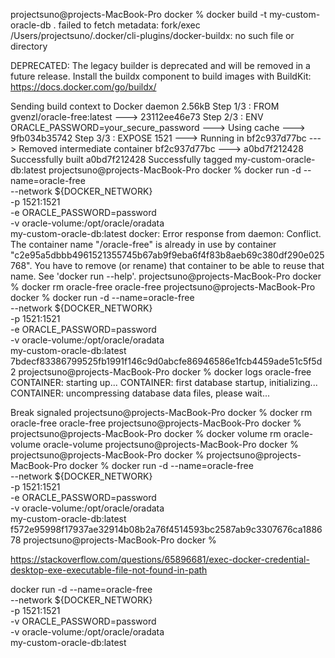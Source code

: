 projectsuno@projects-MacBook-Pro docker % docker build -t my-custom-oracle-db .
failed to fetch metadata: fork/exec /Users/projectsuno/.docker/cli-plugins/docker-buildx: no such file or directory

DEPRECATED: The legacy builder is deprecated and will be removed in a future release.
            Install the buildx component to build images with BuildKit:
            https://docs.docker.com/go/buildx/

Sending build context to Docker daemon   2.56kB
Step 1/3 : FROM gvenzl/oracle-free:latest
 ---> 23112ee46e73
Step 2/3 : ENV ORACLE_PASSWORD=your_secure_password
 ---> Using cache
 ---> 9fb034b35742
Step 3/3 : EXPOSE 1521
 ---> Running in bf2c937d77bc
 ---> Removed intermediate container bf2c937d77bc
 ---> a0bd7f212428
Successfully built a0bd7f212428
Successfully tagged my-custom-oracle-db:latest
projectsuno@projects-MacBook-Pro docker % docker run -d --name=oracle-free \
        --network ${DOCKER_NETWORK} \
        -p 1521:1521 \
        -e ORACLE_PASSWORD=password \
        -v oracle-volume:/opt/oracle/oradata \
        my-custom-oracle-db:latest
docker: Error response from daemon: Conflict. The container name "/oracle-free" is already in use by container "c2e95a5dbbb4961521355745b67ab9f9eba6f4f83b8aeb69c380df290e025768". You have to remove (or rename) that container to be able to reuse that name.
See 'docker run --help'.
projectsuno@projects-MacBook-Pro docker % docker rm oracle-free
oracle-free
projectsuno@projects-MacBook-Pro docker % docker run -d --name=oracle-free \
        --network ${DOCKER_NETWORK} \
        -p 1521:1521 \
        -e ORACLE_PASSWORD=password \
        -v oracle-volume:/opt/oracle/oradata \
        my-custom-oracle-db:latest
7bdecf83386799525fb1991f146c9d0abcfe86946586e1fcb4459ade51c5f5d2
projectsuno@projects-MacBook-Pro docker % docker logs oracle-free
CONTAINER: starting up...
CONTAINER: first database startup, initializing...
CONTAINER: uncompressing database data files, please wait...


Break signaled
projectsuno@projects-MacBook-Pro docker % docker rm oracle-free
oracle-free
projectsuno@projects-MacBook-Pro docker %
projectsuno@projects-MacBook-Pro docker % docker volume rm oracle-volume
oracle-volume
projectsuno@projects-MacBook-Pro docker %
projectsuno@projects-MacBook-Pro docker %
projectsuno@projects-MacBook-Pro docker % docker run -d --name=oracle-free \
        --network ${DOCKER_NETWORK} \
        -p 1521:1521 \
        -e ORACLE_PASSWORD=password \
        -v oracle-volume:/opt/oracle/oradata \
        my-custom-oracle-db:latest
f572e95998f17937ae32914b08b2a76f4514593bc2587ab9c3307676ca188678
projectsuno@projects-MacBook-Pro docker %


https://stackoverflow.com/questions/65896681/exec-docker-credential-desktop-exe-executable-file-not-found-in-path


docker run -d --name=oracle-free \
--network ${DOCKER_NETWORK} \
-p 1521:1521 \
-v ORACLE_PASSWORD=password \
-v oracle-volume:/opt/oracle/oradata \
my-custom-oracle-db:latest
